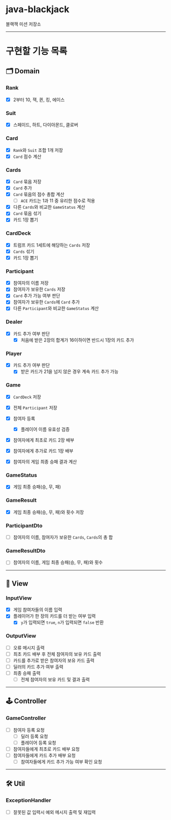 # java-blackjack

블랙잭 미션 저장소

---

# 구현할 기능 목록

## 🗂️ Domain

### Rank
- [x] 2부터 10, 잭, 퀸, 킹, 에이스

### Suit
- [x] 스페이드, 하트, 다이아몬드, 클로버

### Card
- [x] `Rank`와 `Suit` 조합 1개 저장
- [x] `Card` 점수 계산

### Cards
- [x] `Card` 묶음 저장
- [x] `Card` 추가
- [x] `Card` 묶음의 점수 총합 계산
  - [ ]  `ACE` 카드는 1과 11 중 유리한 점수로 적용
- [x] 다른 `Cards`와 비교한 `GameStatus` 계산
- [x] `Card` 묶음 섞기
- [x] 카드 1장 뽑기

### CardDeck
- [X] 트럼프 카드 1세트에 해당하는 `Cards` 저장
- [x] `Cards` 섞기
- [x] 카드 1장 뽑기

### Participant
- [x] 참여자의 이름 저장
- [x] 참여자가 보유한 `Cards` 저장
- [x] `Card` 추가 가능 여부 판단
- [x] 참여자가 보유한 `Cards`에 `Card` 추가
- [x] 다른 `Participant`와 비교한 `GameStatus` 계산

### Dealer
- [x] 카드 추가 여부 판단
  - [x] 처음에 받은 2장의 합계가 16이하이면 반드시 1장의 카드 추가

### Player
- [x] 카드 추가 여부 판단
  - [x] 받은 카드가 21을 넘지 않은 경우 계속 카드 추가 가능

### Game
- [x] `CardDeck` 저장
- [x] 전체 `Participant` 저장

- [x] 참여자 등록
  - [x] 플레이어 이름 유효성 검증
- [x] 참여자에게 최초로 카드 2장 배부
- [x] 참여자에게 추가로 카드 1장 배부
- [x] 참여자의 게임 최종 승패 결과 계산

### GameStatus
- [x] 게임 최종 승패(승, 무, 패)

### GameResult
- [x] 게임 최종 승패(승, 무, 패)와 횟수 저장

### ParticipantDto
- [ ] 참여자의 이름, 참여자가 보유한 `Cards`, `Cards`의 총 합

### GameResultDto
- [ ] 참여자의 이름, 게임 최종 승패(승, 무, 패)와 횟수

---

## 👀 View

### InputView
- [x] 게임 참여자들의 이름 입력
- [x] 플레이어가 한 장의 카드를 더 받는 여부 입력
  - [x] `y`가 입력되면 `true`, `n`가 입력되면 `false` 반환

### OutputView
- [ ] 오류 메시지 출력
- [ ] 최초 카드 배부 후 전체 참여자의 보유 카드 출력
- [ ] 카드를 추가로 받은 참여자의 보유 카드 출력
- [ ] 딜러의 카드 추가 여부 출력
- [ ] 최종 승패 출력
  - [ ] 전체 참여자의 보유 카드 및 결과 출력

---

## 🕹️ Controller

### GameController
- [ ] 참여자 등록 요청
  - [ ] 딜러 등록 요청
  - [ ] 플레이어 등록 요청

- [ ] 참여자들에게 최초로 카드 배부 요청
- [ ] 참여자들에게 카드 추가 배부 요청
  - [ ] 참여자들에게 카드 추가 가능 여부 확인 요청

---

## 🛠 Util

### ExceptionHandler
- [ ] 잘못된 값 입력시 예외 메시지 출력 및 재입력
